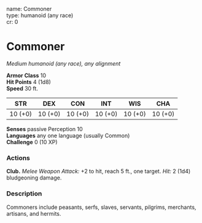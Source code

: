 name: Commoner    
type: humanoid (any race)    
cr: 0

# Commoner 
_Medium humanoid (any race), any alignment_

**Armor Class** 10    
**Hit Points** 4 (1d8)    
**Speed** 30 ft.

| STR     | DEX     | CON     | INT     | WIS     | CHA     |
|---------|---------|---------|---------|---------|---------|
| 10 (+0) | 10 (+0) | 10 (+0) | 10 (+0) | 10 (+0) | 10 (+0) |  

**Senses** passive Perception 10    
**Languages** any one language (usually Common)    
**Challenge** 0 (10 XP)

### Actions 
**Club.** _Melee Weapon Attack:_ +2 to hit, reach 5 ft., one target. _Hit:_ 2 (1d4) bludgeoning damage.

### Description
Commoners include peasants, serfs, slaves, servants, pilgrims, merchants, artisans, and hermits. 